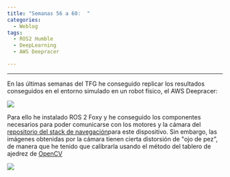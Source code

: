 ```yaml
---
title: "Semanas 56 a 60:  "
categories:
  - Weblog
tags:
  - ROS2 Humble
  - DeepLearning
  - AWS Deepracer

---
```


---

En las últimas semanas del TFG he conseguido replicar los resultados conseguidos en el entorno simulado en un robot físico, el AWS Deepracer:

![](/2022-tfg-alejandro-moncalvillo/images/deepracer.png)



Para ello he instalado ROS 2 Foxy y he conseguido los componentes necesarios para poder comunicarse con los motores y la cámara del [repositorio del stack de navegación](https://github.com/aws-deepracer/aws-deepracer)para este dispositivo. Sin embargo, las imágenes obtenidas por la cámara tienen cierta distorsión de "ojo de pez", de manera que he tenido que calibrarla usando el método del tablero de ajedrez de [OpenCV](https://docs.opencv.org/4.x/dc/dbb/tutorial_py_calibration.html)




![](/2022-tfg-alejandro-moncalvillo/images/calibracion.jpg)